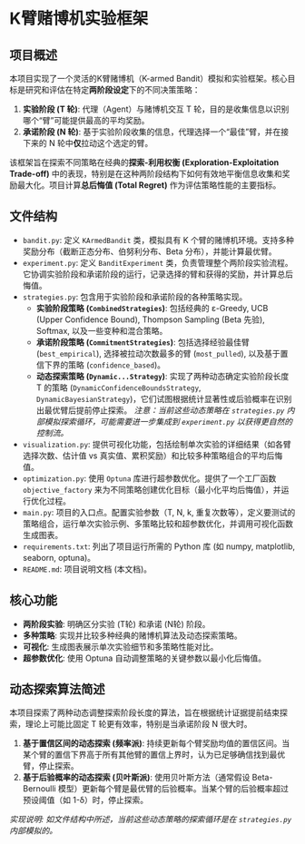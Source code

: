 # K臂赌博机实验框架

## 项目概述

本项目实现了一个灵活的K臂赌博机（K-armed Bandit）模拟和实验框架。核心目标是研究和评估在特定**两阶段设定**下的不同决策策略：

1. **实验阶段 (T 轮)**: 代理（Agent）与赌博机交互 T 轮，目的是收集信息以识别哪个“臂”可能提供最高的平均奖励。
2. **承诺阶段 (N 轮)**: 基于实验阶段收集的信息，代理选择一个“最佳”臂，并在接下来的 N 轮中**仅**拉动这个选定的臂。

该框架旨在探索不同策略在经典的**探索-利用权衡 (Exploration-Exploitation Trade-off)** 中的表现，特别是在这种两阶段结构下如何有效地平衡信息收集和奖励最大化。项目计算**总后悔值 (Total Regret)** 作为评估策略性能的主要指标。

## 文件结构

- `bandit.py`: 定义 `KArmedBandit` 类，模拟具有 K 个臂的赌博机环境。支持多种奖励分布（截断正态分布、伯努利分布、Beta 分布），并能计算最优臂。
- `experiment.py`: 定义 `BanditExperiment` 类，负责管理整个两阶段实验流程。它协调实验阶段和承诺阶段的运行，记录选择的臂和获得的奖励，并计算总后悔值。
- `strategies.py`: 包含用于实验阶段和承诺阶段的各种策略实现。
  - **实验阶段策略 (`CombinedStrategies`)**: 包括经典的 ε-Greedy, UCB (Upper Confidence Bound), Thompson Sampling (Beta 先验), Softmax, 以及一些变种和混合策略。
  - **承诺阶段策略 (`CommitmentStrategies`)**: 包括选择经验最佳臂 (`best_empirical`), 选择被拉动次数最多的臂 (`most_pulled`), 以及基于置信下界的策略 (`confidence_based`)。
  - **动态探索策略 (`Dynamic...Strategy`)**: 实现了两种动态确定实验阶段长度 T 的策略 (`DynamicConfidenceBoundsStrategy`, `DynamicBayesianStrategy`)，它们试图根据统计显著性或后验概率在识别出最优臂后提前停止探索。 *注意：当前这些动态策略在 `strategies.py` 内部模拟探索循环，可能需要进一步集成到 `experiment.py` 以获得更自然的控制流。*
- `visualization.py`: 提供可视化功能，包括绘制单次实验的详细结果（如各臂选择次数、估计值 vs 真实值、累积奖励）和比较多种策略组合的平均后悔值。
- `optimization.py`: 使用 `Optuna` 库进行超参数优化。提供了一个工厂函数 `objective_factory` 来为不同策略创建优化目标（最小化平均后悔值），并运行优化过程。
- `main.py`: 项目的入口点。配置实验参数（T, N, k, 重复次数等），定义要测试的策略组合，运行单次实验示例、多策略比较和超参数优化，并调用可视化函数生成图表。
- `requirements.txt`: 列出了项目运行所需的 Python 库 (如 numpy, matplotlib, seaborn, optuna)。
- `README.md`: 项目说明文档 (本文档)。

## 核心功能

- **两阶段实验**: 明确区分实验 (T轮) 和承诺 (N轮) 阶段。
- **多种策略**: 实现并比较多种经典的赌博机算法及动态探索策略。
- **可视化**: 生成图表展示单次实验细节和多策略性能对比。
- **超参数优化**: 使用 Optuna 自动调整策略的关键参数以最小化后悔值。

## 动态探索算法简述

本项目探索了两种动态调整探索阶段长度的算法，旨在根据统计证据提前结束探索，理论上可能比固定 T 轮更有效率，特别是当承诺阶段 N 很大时。

1. **基于置信区间的动态探索 (频率派)**: 持续更新每个臂奖励均值的置信区间。当某个臂的置信下界高于所有其他臂的置信上界时，认为已足够确信找到最优臂，停止探索。
2. **基于后验概率的动态探索 (贝叶斯派)**: 使用贝叶斯方法（通常假设 Beta-Bernoulli 模型）更新每个臂是最优臂的后验概率。当某个臂的后验概率超过预设阈值（如 1-δ）时，停止探索。

*实现说明: 如文件结构中所述，当前这些动态策略的探索循环是在 `strategies.py` 内部模拟的。*